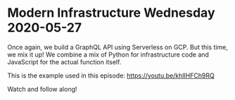 # Modern Infrastructure Wednesday 2020-05-27

Once again, we build a GraphQL API using Serverless on GCP. But this time, we mix it up!
We combine a mix of Python for infrastructure code and JavaScript for the actual function itself.

This is the example used in this episode: https://youtu.be/khlIHFCh9RQ

Watch and follow along!
